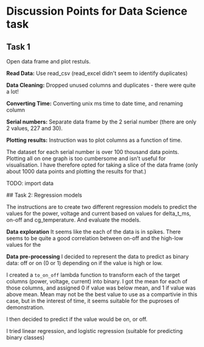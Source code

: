 # Discussion Points for Data Science task

## Task 1 
Open data frame and plot restuls.

**Read Data:**
Use read_csv (read_excel didn't seem to identify duplicates)

**Data Cleaning:** Dropped unused columns and duplicates - there were quite a lot!

**Converting Time:** Converting unix ms time to date time, and renaming column

**Serial numbers:** Separate data frame by the 2 serial number (there are only 2 values, 227 and 30).

**Plotting results:**
Instruction was to plot columns as a function of time.

The dataset for each serial number is over 100 thousand data points. Plotting all on one graph is too cumbersome and isn't useful for visualisation. I have therefore opted for taking a slice of the data frame (only about 1000 data points and plotting the results for that.)

TODO: import data

## Task 2: Regression models

The instructions are to create two different regression models to predict the values for the power, voltage and current based on values for delta_t_ms, on-off and cg_temperature. And evaluate the models.

**Data exploration**
It seems like the each of the data is in spikes. There seems to be quite a good correlation between on-off and the high-low values for the 

**Data pre-processing**
I decided to represent the data to predict as binary data: off or on (0 or 1) depending on if the value is high or low. 

I created a `to_on_off` lambda function to transform each of the target columns (power, voltage, current) into binary. I got the mean for each of those columns, and assigned 0 if value was below mean, and 1 if value was above mean. Mean may not be the best value to use as a compartivie in this case, but in the interest of time, it seems suitable for the puproses of demonstration.

I then decided to predict if the value would be on, or off. 

I tried linear regression, and logistic regression (suitable for predicting binary classes)